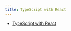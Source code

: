 ```yaml
---
title: TypeScript with React
---
```


- [TypeScript with React](https://react-typescript-cheatsheet.netlify.app/docs/basic/setup)
